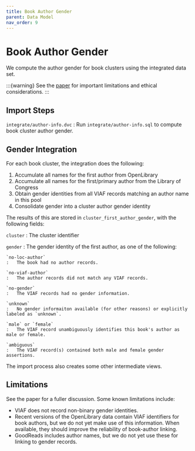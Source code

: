 ```yaml
---
title: Book Author Gender
parent: Data Model
nav_order: 9
---
```


# Book Author Gender

We compute the author gender for book clusters using the integrated data set.

:::{warning}
See the [paper][] for important limitations and ethical considerations.
:::

[paper]: https://md.ekstrandom.net/pubs/bag-extended

## Import Steps

`integrate/author-info.dvc`
:   Run `integrate/author-info.sql` to compute book cluster author gender.

## Gender Integration

For each book cluster, the integration does the following:

1. Accumulate all names for the first author from OpenLibrary
2. Accumulate all names for the first/primary author from the Library of Congress
3. Obtain gender identities from all VIAF records matching an author name in this pool
4. Consolidate gender into a cluster author gender identity

The results of this are stored in `cluster_first_author_gender`, with the following fields:

`cluster`
:   The cluster identifier

`gender`
:   The gender identity of the first author, as one of the following:

    `no-loc-author`
    :   The book had no author records.

    `no-viaf-author`
    :   The author records did not match any VIAF records.

    `no-gender`
    :   The VIAF records had no gender information.

    `unknown`
    :   No gender informaiton available (for other reasons) or explicitly labeled as `unknown`.

    `male` or `female`
    :   The VIAF record unambiguously identifies this book's author as male or female.

    `ambiguous`
    :   The VIAF record(s) contained both male and female gender assertions.

The import process also creates some other intermediate views.

## Limitations

See the paper for a fuller discussion.  Some known limitations include:

- VIAF does not record non-binary gender identities.
- Recent versions of the OpenLibrary data contain VIAF identifiers for book authors, but we do not yet make use of this information.  When available, they should improve the reliability of book-author linking.
- GoodReads includes author names, but we do not yet use these for linking to gender records.
